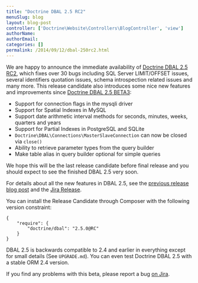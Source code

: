 ```yaml
---
title: "Doctrine DBAL 2.5 RC2"
menuSlug: blog
layout: blog-post
controller: ['Doctrine\Website\Controllers\BlogController', 'view']
authorName:
authorEmail:
categories: []
permalink: /2014/09/12/dbal-250rc2.html
---
```

We are happy to announce the immediate availability of [Doctrine DBAL
2.5 RC2](https://github.com/doctrine/dbal/releases/tag/v2.5.0-RC2),
which fixes over 30 bugs including SQL Server LIMIT/OFFSET issues,
several identifiers quotation issues, schema introspection related
issues and many more. This release candidate also introduces some nice
new features and improvements since [Doctrine DBAL 2.5
BETA3](https://github.com/doctrine/dbal/releases/tag/v2.5.0-BETA3):

-   Support for connection flags in the mysqli driver
-   Support for Spatial Indexes in MySQL
-   Support date arithmetic interval methods for seconds, minutes,
    weeks, quarters and years
-   Support for Partial Indexes in PostgreSQL and SQLite
-   `Doctrine\DBAL\Connections\MasterSlaveConnection` can now be closed
    via `close()`
-   Ability to retrieve parameter types from the query builder
-   Make table alias in query builder optional for simple queries

We hope this will be the last release candidate before final release and
you should expect to see the finished DBAL 2.5 very soon.

For details about all the new features in DBAL 2.5, see the [previous
release blog
post](http://www.doctrine-project.org/2014/02/21/doctrine_2_5_beta3.html)
and the [Jira
Release](http://www.doctrine-project.org/jira/browse/DBAL/fixforversion/10523).

You can install the Release Candidate through Composer with the
following version constraint:

~~~~ {.sourceCode .json}
{
    "require": {
        "doctrine/dbal": "2.5.0@RC"
    }
}
~~~~

DBAL 2.5 is backwards compatible to 2.4 and earlier in everything except
for small details (See `UPGRADE.md`). You can even test Doctrine DBAL
2.5 with a stable ORM 2.4 version.

If you find any problems with this beta, please report a bug [on
Jira](http://www.doctrine-project.org/jira).
